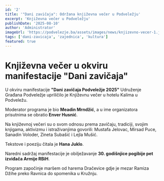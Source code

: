 ```yaml
---
id: '2'
title: '"Dani zavičaja": Održana književna večer u Podveležju'
excerpt: 'Književna večer u Podveležju'
publishDate: '2025-08-10'
author: 'Administrator'
imageUrl: 'https://podvelezje.ba/assets/images/news/knjizevno-vecer-1.jpeg'
tags: ['dani-zavicaja', 'zajednica', 'kultura']
featured: true
---
```


# Književna večer u okviru manifestacije "Dani zavičaja"

U okviru manifestacije **"Dani zavičaja Podveležje 2025"** Udruženje Građana Podveležje upriličilo je Književnu večer u hotelu Kalima u Podveležu.

Moderator programa je bio **Meadin Mrndžić**, a u ime organizatora prisutnima se obratio **Enver Husnić**.

Na književnoj večeri su o svom odnosu prema zavičaju, tradiciji, svojim knjigama, aktivizmu i istraživanjima govorili: Mustafa Jelovac, Mirsad Puce, Sanadin Voloder, Zineta Subašić i Lejla Mušić.

Tekstove i poeziju čitala je **Hana Juklo**.

Naredni sadržaj manifestacije je obilježavanje **30. godišnjice pogibije pet izviđača Armije RBiH**. 

Program započinje maršem od harema Dračevice gdje je mezar Ramiza Džihe preko Ravnica do spomenika u Kružnju.